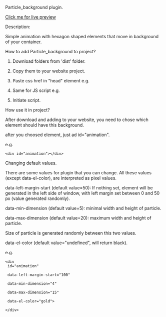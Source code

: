 Particle_background plugin.

<a href="https://htmlpreview.github.io/?https://github.com/WojcioTrue/particle_background/blob/457ecf75108137aa90e335ad350091938274fd84/index.html" target="_blank">Click me for live preview</a>

Description:

Simple animation with hexagon shaped elements that move in background of your container.

How to add Particle_background to project? 

1. Download folders from 'dist' folder.

2. Copy them to your website project.

3. Paste css href in "head" element e.g.
	<link rel="stylesheet" href="dist/css/style.css">

4. Same for JS script e.g.
	<script src ="dist/js/particles.js"></script>

5. Initiate script.

	<script>
		practiceInit();
	</script>


How use it in project?

After download and adding to your website, you need to chose which element should have this background.

after you choosed element, just ad id="animation".

e.g.

	<div id="animation"></div>

Changing default values.

There are some values for plugin that you can change. All these values (except data-el-color), are interpreted as pixel values.

data-left-margin-start (default value=50):
	If nothing set, element will be generated in the left side of window, with left margin set between 0 and 50 px (value generated randomly).


data-min-dimension (default value=5):
	minimal width and height of particle.

data-max-dimension (default value=20):
	maximum width and height of particle.

Size of particle is generated randomly between this two values.

data-el-color (default value="undefined", will return black).

e.g.

	<div 
	 id="animation"

	 data-left-margin-start="100" 

	 data-min-dimension="4"

	 data-max-dimension="15" 

	 data-el-color="gold">

	</div>